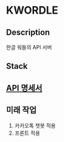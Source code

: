 # KWORDLE

## Description

한글 워들의 API 서버

## Stack

## [API 명세서](./API.md)

## 미래 작업

1. 카카오톡 챗봇 적용
2. 프론트 적용
